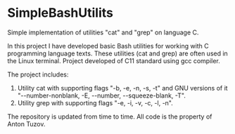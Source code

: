 # SimpleBashUtilits
Simple implementation of utilities "cat" and "grep" on language C.

In this project I have developed basic Bash utilities for working with C programming language texts. These utilities (cat and grep) are often used in the Linux terminal. Project developed of C11 standard using gcc compiler.

The project includes:
1. Utility cat with supporting flags "-b, -e, -n, -s, -t" and GNU versions of it "--number-nonblank, -E, --number, --squeeze-blank, -T".
2. Utility grep with supporting flags "-e, -i, -v, -c, -l, -n".

The repository is updated from time to time. All code is the property of Anton Tuzov.
